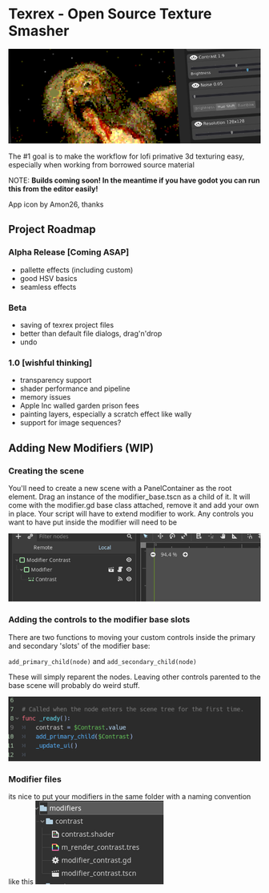 # Texrex - Open Source Texture Smasher

![](docs/texrex_demo.png)


The #1 goal is to make the workflow for lofi primative 3d texturing easy, especially when working from borrowed source material

NOTE: **Builds coming soon! In the meantime if you have godot you can run this from the editor easily!**

App icon by Amon26, thanks

## Project Roadmap

### Alpha Release [Coming ASAP]
- pallette effects (including custom)
- good HSV basics
- seamless effects

### Beta
- saving of texrex project files
- better than default file dialogs, drag'n'drop
- undo

### 1.0 [wishful thinking]
- transparency support
- shader performance and pipeline
- memory issues
- Apple Inc walled garden prison fees
- painting layers, especially a scratch effect like wally
- support for image sequences?

## Adding New Modifiers (WIP)
### Creating the scene
You'll need to create a new scene with a PanelContainer as the root element. Drag an instance of the modifier_base.tscn as a child of it. It will come with the modifier.gd base class attached, remove it and add your own in place. Your script will have to extend modifier to work. Any controls you want to have put inside the modifier will need to be

![](docs/example_modifier_scene.PNG)

### Adding the controls to the modifier base slots
There are two functions to moving your custom controls inside the primary and secondary 'slots' of the modifier base:

`add_primary_child(node)`
and
`add_secondary_child(node)`

 These will simply reparent the nodes. Leaving other controls parented to the base scene will probably do weird stuff.

![](docs/example_modifier_children.PNG)

### Modifier files
its nice to put your modifiers in the same folder with a naming convention like this
![](docs/example_modifier_layout.PNG)